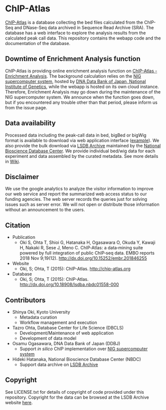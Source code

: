 # ChIP-Atlas

[ChIP-Atlas](https://chip-atlas.org) is a database collecting the bed files calculated from the ChIP-Seq and DNase-Seq data archived in Sequence Read Archive (SRA). The database has a web interface to explore the analysis results from the calculated peak call data. This repository contains the webapp code and the documentation of the database.

## Downtime of Enrichment Analysis function

ChIP-Atlas is providing online enrichment analysis function on [ChIP-Atlas - Enrichment Analysis](https://chip-atlas.org/enrichment_analysis). The background calculation relies on the [NIG supercomputer system](http://sc.ddbj.nig.ac.jp), hosted by [DNA Data Bank of Japan, National Institute of Genetics](http://ddbj.nig.ac.jp), while the webapp is hosted on its own cloud instance. Therefore, Enrichment Analysis may go down during the maintenance of the NIG supercomputer system. We announce when the function goes down, but if you encountered any trouble other than that period, please inform us from the issue page.

## Data availability

Processed data including the peak-call data in bed, bigBed or bigWig format is available to download via web application interface ([example](http://chip-atlas.org/view?id=SRX018625)). We also provide the bulk download via [LSDB Archive](http://dx.doi.org/10.18908/lsdba.nbdc01558-000) maintained by the [National Bioscience Database Center](https://biosciencedbc.jp/en/). We provide individual bed/wig data for each experiment and data assembled by the curated metadata. See more details in [Wiki](https://github.com/inutano/chip-atlas/wiki#downloads_doc).

## Disclaimer

We use the google analytics to analyze the visitor information to improve our web service and report the summarized web access status to our funding agencies. The web server records the queries just for solving issues such as server error. We will not open or distribute those information without an announcement to the users.

## Citation

- Publication
  - Oki S, Ohta T, Shioi G, Hatanaka H, Ogasawara O, Okuda Y, Kawaji H, Nakaki R, Sese J, Meno C. ChIP‐Atlas: a data‐mining suite powered by full integration of public ChIP‐seq data. EMBO reports 2018 Nov 9;19(12). http://dx.doi.org/10.15252/embr.201846255
- Website
  - Oki, S; Ohta, T (2015): ChIP-Atlas. http://chip-atlas.org
- Database
  - Oki, S; Ohta, T (2015): ChIP-Atlas. http://dx.doi.org/10.18908/lsdba.nbdc01558-000

## Contributors

- Shinya Oki, Kyoto University
  - Metadata curation
  - Workflow management and execution
- Tazro Ohta, Database Center for Life Science (DBCLS)
  - Development/Maintenance of web application
  - Development of data model
- Osamu Ogasawara, DNA Data Bank of Japan (DDBJ)
  - Support *in silico* ChIP implementation over [NIG supercomputer system](http://sc.ddbj.nig.ac.jp)
- Hideki Hatanaka, National Bioscience Database Center (NBDC)
  - Support data archive on [LSDB Archive](http://dbarchive.biosciencedbc.jp)

## Copyright

See LICENSE.txt for details of copyright of code provided under this repository. Copyright for the data can be browsed at the LSDB Archive website  [here](https://dbarchive.biosciencedbc.jp/en/chip-atlas/lic.html).
